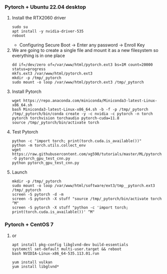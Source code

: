### Pytorch + Ubuntu 22.04 desktop
1. Install the RTX2060 driver
    ```
    sudo su
    apt install -y nvidia-driver-535
    reboot
    ```
    * Configuring Secure Boot -> Enter any password -> Enroll Key 
2. We are going to create a single file and mount it as a new filesystem so everything is in one place
    ```
    dd if=/dev/zero of=/var/www/html/pytorch.ext3 bs=1M count=20000 status=progress
    mkfs.ext3 /var/www/html/pytorch.ext3
    mkdir -p /tmp/_pytorch
    sudo mount -o loop /var/www/html/pytorch.ext3 /tmp/_pytorch
    ```
3. Install Pytorch
    ```
    wget https://repo.anaconda.com/miniconda/Miniconda3-latest-Linux-x86_64.sh
    bash Miniconda3-latest-Linux-x86_64.sh -b -f -p /tmp/_pytorch
    /tmp/_pytorch/bin/conda create -y -c nvidia -c pytorch -n torch pytorch torchvision torchaudio pytorch-cuda=11.8
    source /tmp/_pytorch/bin/activate torch
    ```
4. Test Pytorch
    ```
    python -c "import torch; print(torch.cuda.is_available())" 
    python -m torch.utils.collect_env
    wget https://raw.githubusercontent.com/xg590/tutorials/master/ML/pytorch_gpu_test_cnn.py -O pytorch_gpu_test_cnn.py
    python pytorch_gpu_test_cnn.py
    ```
5. Launch
    ```
    mkdir -p /tmp/_pytorch
    sudo mount -o loop /var/www/html/software/ext3/tmp__pytorch.ext3 /tmp/_pytorch
    screen -S pytorch -d -m
    screen -S pytorch -X stuff "source /tmp/_pytorch/bin/activate torch ^M"
    screen -S pytorch -X stuff "python -c 'import torch; print(torch.cuda.is_available())' ^M"
    ```

### Pytorch + CentOS 7 
1. or 
    ```
    apt install pkg-config libglvnd-dev build-essentials
    systemctl set-default multi-user.target && reboot
    bash NVIDIA-Linux-x86_64-535.113.01.run
    
    yum install vulkan
    yum install libglvnd*
    ```
